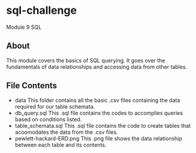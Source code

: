 # sql-challenge
Module 9 SQL

## About
This module covers the basics of SQL querying. It goes over the fundamentals of data relationships and accessing data from other tables. 

## File Contents
* data
  This folder contains all the basic .csv files containing the data required for our table schemata.
* db_query.sql
  This .sql file contains the codes to accomplies queries based on conditions listed.
* table_schemata.sql
  This .sql file contains the code to create tables that acoomodates the data from the .csv files.
* pewlett-hackard-ERD.png
  This .png file shows the data relationship between each table and its contents.
